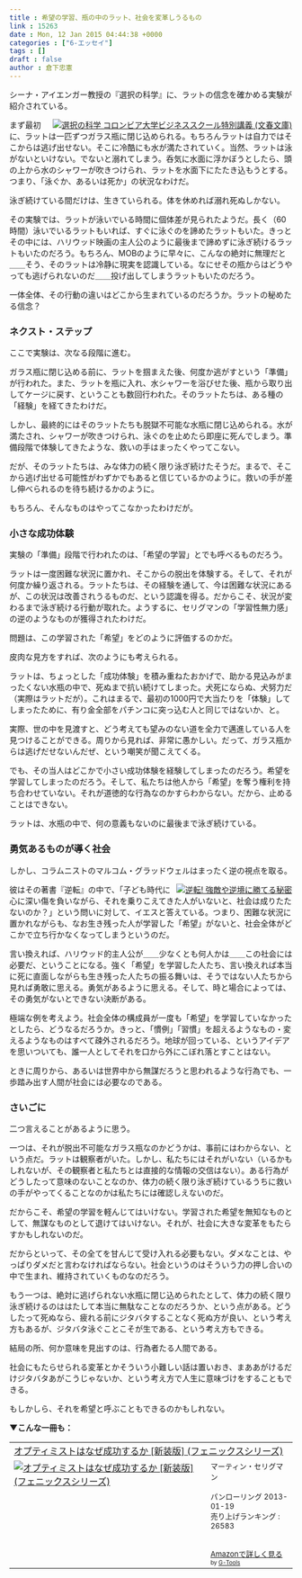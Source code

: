 ```yaml
---
title : 希望の学習、瓶の中のラット、社会を変革しうるもの
link : 15263
date : Mon, 12 Jan 2015 04:44:38 +0000
categories : ["6-エッセイ"]
tags : []
draft : false
author : 倉下忠憲
---
```


シーナ・アイエンガー教授の『選択の科学』に、ラットの信念を確かめる実験が紹介されている。

<div style="float:right;margin-left:10px;">
<a href="http://www.amazon.co.jp/%E9%81%B8%E6%8A%9E%E3%81%AE%E7%A7%91%E5%AD%A6-%E3%82%B3%E3%83%AD%E3%83%B3%E3%83%93%E3%82%A2%E5%A4%A7%E5%AD%A6%E3%83%93%E3%82%B8%E3%83%8D%E3%82%B9%E3%82%B9%E3%82%AF%E3%83%BC%E3%83%AB%E7%89%B9%E5%88%A5%E8%AC%9B%E7%BE%A9-%E6%96%87%E6%98%A5%E6%96%87%E5%BA%AB-%E3%82%B7%E3%83%BC%E3%83%8A-%E3%82%A2%E3%82%A4%E3%82%A8%E3%83%B3%E3%82%AC%E3%83%BC/dp/4167901552%3FSubscriptionId%3D15SMZCTB9V8NGR2TW082%26tag%3Drashita1000-22%26linkCode%3Dxm2%26camp%3D2025%26creative%3D165953%26creativeASIN%3D4167901552" target="_blank"><img src="http://ecx.images-amazon.com/images/I/51YvjT3b6VL._SL160_.jpg" alt="選択の科学 コロンビア大学ビジネススクール特別講義 (文春文庫)" border="0" /></a><img src="http://www.assoc-amazon.jp/e/ir?t=rashita1000-22&l=ur2&o=9" width="1" height="1" style="border: none;" alt="" />
</div>

まず最初に、ラットは一匹ずつガラス瓶に閉じ込められる。もちろんラットは自力ではそこからは逃げ出せない。そこに冷酷にも水が満たされていく。当然、ラットは泳がないといけない。でないと溺れてしまう。呑気に水面に浮かぼうとしたら、頭の上から水のシャワーが吹きつけられ、ラットを水面下にたたき込もうとする。つまり、「泳ぐか、あるいは死か」の状況なわけだ。


泳ぎ続けている間だけは、生きていられる。体を休めれば溺れ死ぬしかない。

その実験では、ラットが泳いでいる時間に個体差が見られたようだ。長く（60時間）泳いでいるラットもいれば、すぐに泳ぐのを諦めたラットもいた。きっとその中には、ハリウッド映画の主人公のように最後まで諦めずに泳ぎ続けるラットもいたのだろう。もちろん、MOBのように早々に、こんなの絶対に無理だと＿＿そう、そのラットは冷静に現実を認識している。なにせその瓶からはどうやっても逃げられないのだ＿＿投げ出してしまうラットもいたのだろう。

一体全体、その行動の違いはどこから生まれているのだろうか。ラットの秘めたる信念？

<H3>ネクスト・ステップ</H3>

ここで実験は、次なる段階に進む。

ガラス瓶に閉じ込める前に、ラットを掴まえた後、何度か逃がすという「準備」が行われた。また、ラットを瓶に入れ、水シャワーを浴びせた後、瓶から取り出してケージに戻す、ということも数回行われた。そのラットたちは、ある種の「経験」を経てきたわけだ。

しかし、最終的にはそのラットたちも脱獄不可能な水瓶に閉じ込められる。水が満たされ、シャワーが吹きつけられ、泳ぐのを止めたら即座に死んでしまう。準備段階で体験してきたような、救いの手はまったくやってこない。

だが、そのラットたちは、みな体力の続く限り泳ぎ続けたそうだ。まるで、そこから逃げ出せる可能性がわずかでもあると信じているかのように。救いの手が差し伸べられるのを待ち続けるかのように。

もちろん、そんなものはやってこなかったわけだが。

<H3>小さな成功体験</H3>

実験の「準備」段階で行われたのは、「希望の学習」とでも呼べるものだろう。

ラットは一度困難な状況に置かれ、そこからの脱出を体験する。そして、それが何度か繰り返される。ラットたちは、その経験を通して、今は困難な状況にあるが、この状況は改善されうるものだ、という認識を得る。だからこそ、状況が変わるまで泳ぎ続ける行動が取れた。ようするに、セリグマンの「学習性無力感」の逆のようなものが獲得されたわけだ。

問題は、この学習された「希望」をどのように評価するのかだ。

皮肉な見方をすれば、次のようにも考えられる。

ラットは、ちょっとした「成功体験」を積み重ねたおかげで、助かる見込みがまったくない水瓶の中で、死ぬまで抗い続けてしまった。犬死にならぬ、犬努力だ（実際はラットだが）。これはまるで、最初の1000円で大当たりを「体験」してしまったために、有り金全部をパチンコに突っ込む人と同じではないか、と。

実際、世の中を見渡すと、どう考えても望みのない道を全力で邁進している人を見つけることができる。周りから見れば、非常に愚かしい。だって、ガラス瓶からは逃げだせないんだぜ、という嘲笑が聞こえてくる。

でも、その当人はどこかで小さい成功体験を経験してしまったのだろう。希望を学習してしまったのだろう。そして、私たちは他人から「希望」を奪う権利を持ち合わせていない。それが道徳的な行為なのかすらわからない。だから、止めることはできない。

ラットは、水瓶の中で、何の意義もないのに最後まで泳ぎ続けている。

<H3>勇気あるものが導く社会</H3>

しかし、コラムニストのマルコム・グラッドウェルはまったく逆の視点を取る。

<div style="float:right;margin-left:10px;">
<a href="http://www.amazon.co.jp/%E9%80%86%E8%BB%A2-%E5%BC%B7%E6%95%B5%E3%82%84%E9%80%86%E5%A2%83%E3%81%AB%E5%8B%9D%E3%81%A6%E3%82%8B%E7%A7%98%E5%AF%86-%E3%83%9E%E3%83%AB%E3%82%B3%E3%83%A0%E3%83%BB%E3%82%B0%E3%83%A9%E3%83%83%E3%83%89%E3%82%A6%E3%82%A7%E3%83%AB/dp/4062185059%3FSubscriptionId%3D15SMZCTB9V8NGR2TW082%26tag%3Drashita1000-22%26linkCode%3Dxm2%26camp%3D2025%26creative%3D165953%26creativeASIN%3D4062185059" target="_blank"><img src="http://ecx.images-amazon.com/images/I/41OQ3sZwWML._SL160_.jpg" alt="逆転! 強敵や逆境に勝てる秘密" border="0" /></a><img src="http://www.assoc-amazon.jp/e/ir?t=rashita1000-22&l=ur2&o=9" width="1" height="1" style="border: none;" alt="" />
</div>

彼はその著書『逆転』の中で、「子ども時代に心に深い傷を負いながら、それを乗りこえてきた人がいないと、社会は成りたたないのか？」という問いに対して、イエスと答えている。つまり、困難な状況に置かれながらも、なお生き残った人が学習した「希望」がないと、社会全体がどこかで立ち行かなくなってしまうというのだ。



言い換えれば、ハリウッド的主人公が＿＿少なくとも何人かは＿＿この社会には必要だ、ということになる。強く「希望」を学習した人たち、言い換えれば本当に死に直面しながらも生き残った人たちの振る舞いは、そうではない人たちから見れば勇敢に思える。勇気があるように思える。そして、時と場合によっては、その勇気がないとできない決断がある。

極端な例を考えよう。社会全体の構成員が一度も「希望」を学習していなかったとしたら、どうなるだろうか。きっと、「慣例」「習慣」を超えるようなもの・変えるようなものはすべて疎外されるだろう。地球が回っている、というアイデアを思いついても、誰一人としてそれを口から外にこぼれ落とすことはない。

ときに周りから、あるいは世界中から無謀だろうと思われるような行為でも、一歩踏み出す人間が社会には必要なのである。

<H3>さいごに</H3>

二つ言えることがあるように思う。

一つは、それが脱出不可能なガラス瓶なのかどうかは、事前にはわからない、という点だ。ラットは観察者がいた。しかし、私たちにはそれがいない（いるかもしれないが、その観察者と私たちとは直接的な情報の交信はない）。ある行為がどうしたって意味のないことなのか、体力の続く限り泳ぎ続けているうちに救いの手がやってくることなのかは私たちには確認しえないのだ。

だからこそ、希望の学習を軽んじてはいけない。学習された希望を無知なものとして、無謀なものとして退けてはいけない。それが、社会に大きな変革をもたらすかもしれないのだ。

だからといって、その全てを甘んじて受け入れる必要もない。ダメなことは、やっぱりダメだと言わなければならない。社会というのはそういう力の押し合いの中で生まれ、維持されていくものなのだろう。

もう一つは、絶対に逃げられない水瓶に閉じ込められたとして、体力の続く限り泳ぎ続けるのははたして本当に無駄なことなのだろうか、という点がある。どうしたって死ぬなら、疲れる前にジタバタすることなく死ぬ方が良い、という考え方もあるが、ジタバタ泳ぐことこそが生である、という考え方もできる。

結局の所、何か意味を見出すのは、行為者たる人間である。

社会にもたらせられる変革とかそういう小難しい話は置いおき、まああがけるだけジタバタあがこうじゃないか、という考え方で人生に意味づけをすることもできる。

もしかしら、それを希望と呼ぶこともできるのかもしれない。

<strong>▼こんな一冊も：</strong>

<table  border="0" cellpadding="5"><tr><td colspan="2"><a href="http://www.amazon.co.jp/%E3%82%AA%E3%83%97%E3%83%86%E3%82%A3%E3%83%9F%E3%82%B9%E3%83%88%E3%81%AF%E3%81%AA%E3%81%9C%E6%88%90%E5%8A%9F%E3%81%99%E3%82%8B%E3%81%8B-%E6%96%B0%E8%A3%85%E7%89%88-%E3%83%95%E3%82%A7%E3%83%8B%E3%83%83%E3%82%AF%E3%82%B9%E3%82%B7%E3%83%AA%E3%83%BC%E3%82%BA-%E3%83%9E%E3%83%BC%E3%83%86%E3%82%A3%E3%83%B3%E3%83%BB%E3%82%BB%E3%83%AA%E3%82%B0%E3%83%9E%E3%83%B3/dp/4775941100%3FSubscriptionId%3D15SMZCTB9V8NGR2TW082%26tag%3Drashita1000-22%26linkCode%3Dxm2%26camp%3D2025%26creative%3D165953%26creativeASIN%3D4775941100" target="_blank">オプティミストはなぜ成功するか [新装版] (フェニックスシリーズ)</a><img src="http://www.assoc-amazon.jp/e/ir?t=rashita1000-22&l=ur2&o=9" width="1" height="1" style="border: none;" alt="" /></td></tr><tr><td valign="top"><a href="http://www.amazon.co.jp/%E3%82%AA%E3%83%97%E3%83%86%E3%82%A3%E3%83%9F%E3%82%B9%E3%83%88%E3%81%AF%E3%81%AA%E3%81%9C%E6%88%90%E5%8A%9F%E3%81%99%E3%82%8B%E3%81%8B-%E6%96%B0%E8%A3%85%E7%89%88-%E3%83%95%E3%82%A7%E3%83%8B%E3%83%83%E3%82%AF%E3%82%B9%E3%82%B7%E3%83%AA%E3%83%BC%E3%82%BA-%E3%83%9E%E3%83%BC%E3%83%86%E3%82%A3%E3%83%B3%E3%83%BB%E3%82%BB%E3%83%AA%E3%82%B0%E3%83%9E%E3%83%B3/dp/4775941100%3FSubscriptionId%3D15SMZCTB9V8NGR2TW082%26tag%3Drashita1000-22%26linkCode%3Dxm2%26camp%3D2025%26creative%3D165953%26creativeASIN%3D4775941100" target="_blank"><img src="http://ecx.images-amazon.com/images/I/51%2BQhZ%2BjRPL._SL160_.jpg" border="0" alt="オプティミストはなぜ成功するか [新装版] (フェニックスシリーズ)" /></a></td><td valign="top"><font size="-1">マーティン・セリグマン <br /><br />パンローリング  2013-01-19<br />売り上げランキング : 26583<br /><br /><br /><a href="http://www.amazon.co.jp/%E3%82%AA%E3%83%97%E3%83%86%E3%82%A3%E3%83%9F%E3%82%B9%E3%83%88%E3%81%AF%E3%81%AA%E3%81%9C%E6%88%90%E5%8A%9F%E3%81%99%E3%82%8B%E3%81%8B-%E6%96%B0%E8%A3%85%E7%89%88-%E3%83%95%E3%82%A7%E3%83%8B%E3%83%83%E3%82%AF%E3%82%B9%E3%82%B7%E3%83%AA%E3%83%BC%E3%82%BA-%E3%83%9E%E3%83%BC%E3%83%86%E3%82%A3%E3%83%B3%E3%83%BB%E3%82%BB%E3%83%AA%E3%82%B0%E3%83%9E%E3%83%B3/dp/4775941100%3FSubscriptionId%3D15SMZCTB9V8NGR2TW082%26tag%3Drashita1000-22%26linkCode%3Dxm2%26camp%3D2025%26creative%3D165953%26creativeASIN%3D4775941100" target="_blank">Amazonで詳しく見る</a></font><font size="-2"> by <a href="http://www.goodpic.com/mt/aws/index.html" >G-Tools</a></font></td></tr></table>

